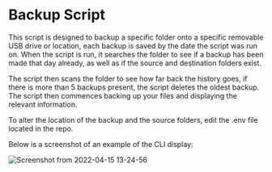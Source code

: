 # Backup Script

This script is designed to backup a specific folder onto a specific removable USB drive or location, each backup is saved by the date the script was run on. When the script is run, it searches the folder to see if a backup has been made that day already, as well as if the source and destination folders exist.

The script then scans the folder to see how far back the history goes, if there is more than 5 backups present, the script deletes the oldest backup. The script then commences backing up your files and displaying the relevant information.

To alter the location of the backup and the source folders, edit the .env file located in the repo.

Below is a screenshot of an example of the CLI display:

![Screenshot from 2022-04-15 13-24-56](https://user-images.githubusercontent.com/99443437/163513445-68c6ea28-a934-498a-82fb-2fb4f65d69ea.png)

